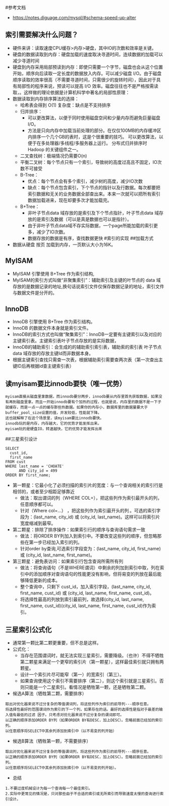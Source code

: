#参考文档
* https://notes.diguage.com/mysql/#schema-speed-up-alter

## 索引需要解决什么问题？
* 硬件来讲：读取速度CPU缓存>内存>硬盘，其中IO的次数和效率是关键。 
* 硬盘的数据读取到内存：硬盘加载的速度取决寻道时间，连续数据的加载可以减少寻道时间
* 硬盘到内存采用局部预读到内存：即使只需要一个字节，磁盘也会从这个位置开始，顺序向后读取一定长度的数据放入内存。可以减少磁盘 I/O。由于磁盘顺序读取的效率很高（不需要寻道时间，只需很少的旋转时间），因此对于具有局部性的程序来说，预读可以提高 I/O 效率。磁盘往往也不是严格按需读取，。这样做的理论依据是计算机科学中著名的局部性原理：
* 数据读取到内存排序算法的选择：
    * 哈希表会得到 O(1) 复杂度：缺点是不支持排序
    * 归并排序：
        * 可以更改算法，以便于同时使用磁盘空间和少量内存而避免巨量磁盘 I/O。
        * 方法是只向内存中加载当前处理的部分。在仅仅100MB的内存缓冲区内排序一个几个GB的表时，这是个很重要的技巧。
    可以更改算法，以便于在多处理器/多线程/多服务器上运行。 分布式归并排序时 Hadoop 的关键组件之一。
    * 二叉查找树：极端情况仍需要O(n)
    * 平衡二叉树：每个节点只有一个索引，导致树的高度过高且不固定，IO次数不可接受
    * B-Tree：
        * 优点：每个节点会有多个索引，减少树的高度，减少IO次数
        * 缺点：每个节点包含索引，下个节点的指针以及行数据。每次都要把索引数据和无关的业务数据全部查出来。本来一次就可以把所有索引数据加载进来，现在却要多次才能加载完。
    * B+Tree：
        * 非叶子节点data 域存放的是索引及下个节点指针，叶子节点data 域存放的是索引及数据（可以是真是数据也可以是指针）。
        * 由于非叶子节点data域不存实际数据，一个page所能加载的索引更多，减少了IO次数。
        * 数据存放的数据是有序，查找数据更快
#索引的实现
##加载方式
* 数据从硬盘 按页 加载到内存，一页默认大小为16K。
## MyISAM
* MyISAM 引擎使用 B+Tree 作为索引结构,
* MyISAM的索引方式叫做“非聚集索引”：辅助索引及主键的叶节点的 data 域存放的是数据记录的地址,换句话说索引文件仅保存数据记录的地址，索引文件与数据文件是分开的。 
## InnoDB      
* InnoDB 引擎使用 B+Tree 作为索引结构。
* InnoDB 的数据文件本身就是索引文件。
* InnoDB的索引方式也叫做“聚集索引”：InnoDB一定要有主键索引以及对应的主键索引表。主键索引表叶子节点存放的是实际数据，
* InnoDB的辅助索引：会生成的的辅助索引索引表，辅助索的索引表 叶子节点data 域存放的存放主键Id而非数据本身。
* 根据主键索引查找只需查一次表，根据辅助索引需要查两次表（第一次查出主键ID后再根据id查主键索引表）
## 读myisam要比innodb要快（唯一优势）
````
myisam直接从磁盘里拿数据，而innodb要分两步，innodb要从内存里首先获取数据，如果没有再到磁盘里拿。而且一开始innodb要有个加热的过程，也就是说，内存里的数据不是一下子就缓存，而是一点一点的缓存那些热数据。如果你的内存小，数据库里的数据量要大于buffer_pool_size设置的值，并发较低，性能就下降。   
这也就解释了在这个场景里，读myisam要比innodb要快。
innodb玩的是内存，内存越大，它的优势才能发挥出来。
myisam玩的是硬盘IO，转速越快，它的优势才能发挥出来
````
##三星索引设计
````
SELECT
  cust_id,
  first_name
FROM cust
WHERE last_name = 'CHOATE'
      AND city_id = 499
ORDER BY first_name;
````
* 第一颗星：它最小化了必须扫描的索引片的宽度：与一个查询相关的索引行是相邻的，或者至少相距足够靠近
    * 做法：取出谓词的列（WHERE COL=），把这些列作为索引最开头的列，任意顺序都可以。
    * 针对（Where col=…​） ，把这些列作为索引最开头的列 。可选的索引字段为：(last_name, city_id) 或 (city_id, last_name)。这样可以将索引片宽度缩减到最窄。
* 第二颗星：排除了排序操作：如果索引行的顺序与查询语句需求一致
    * 做法：将ORDER BY列加入到索引中。不要改变这些列的顺序，但忽略那些在第一步已经加入索引的列。
    * 针对order by查询,可选索引字段变为：(last_name, city_id, first_name) 或 (city_id, last_name, first_name)。
* 第三颗星：避免表访问：如果索引行包含查询所需所有列
    * 做法：将查询语句（不是WHERE谓词）中剩余的列加到索引中取，列在索引中的添加顺序对查询语句的性能更没有影响，但将易变的列放在最后能够降低更新的成本。
    * 整个查询中，只剩下 cust_id，加入索引字段，(last_name, city_id, first_name, cust_id) 或 (city_id, last_name, first_name, cust_id)。
    * 将选择性最高的列放到索引最前列，故选择(city_id, last_name, first_name, cust_id)(city_id, last_name, first_name, cust_id)作为索引。
## 三星索引公式化
* 通常第一颗比第二颗更重要，但不总是这样。
* 公式化：
    * 当存在范围谓词时，就无法实现三星索引，需要降级。（也许）不得不牺牲第二颗星来满足一个更窄的索引片（第一颗星），这样最佳索引就只拥有两颗星。
    * 设计一个索引片尽可能窄（第一）的宽索引（第三）。
    * 如果查询使用这个索引不需要排序（第二），则这个索引就是三星索引。否则只能是一个二星索引。看情况是牺牲第一颗，还是牺牲第二颗。
* 候选A算法（牺牲第二颗，需要排序）
````
取出对优化器来说不过分复杂的等值谓词列，将这些列作为索引的前导列---顺序任意。
将选择性最好的范围谓词作为索引的下一个列，如果存在的话。最好的选择性是指对于最差的输入值有最低的过滤 因子。只考虑对优化器来说不过分复杂的谓词即可。
以正确的顺序添加ORDER BY列（如果ORDER BY有DESC，加上DESC）。忽略前面已经加的索引列。
以任意顺序将SELECT中其余列添加到索引中（以不易变的列开始）
````
* 候选B算法（牺牲第一颗，不需要排序）
````
取出对优化器来说不过分复杂的等值谓词列，将这些列作为索引的前导列---顺序任意。
以正确的顺序添加ORDER BY列（如果ORDER BY有DESC，加上DESC）。忽略前面已经加的索引列。
以任意顺序将SELECT中其余列添加到索引中（以不易变的列开始）。  
````  
* 总结
````
1.不要过度机械设计为每一个查询每一个最佳索引。
2.实际中更常见的情况是，只对那些由于不合适的索引或无所索引而导致速度太慢的查询进行索引设计。
````